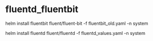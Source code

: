 # fluentd_fluentbit

helm install fluentbit fluent/fluent-bit -f fluentbit_old.yaml -n system


helm install fluentd fluent/fluentd -f fluentd_values.yaml -n system


